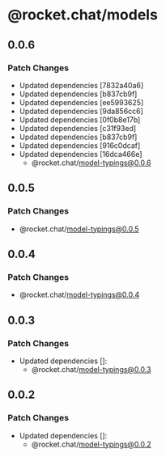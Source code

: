# @rocket.chat/models

## 0.0.6

### Patch Changes

- Updated dependencies [7832a40a6]
- Updated dependencies [b837cb9f]
- Updated dependencies [ee5993625]
- Updated dependencies [9da856cc6]
- Updated dependencies [0f0b8e17b]
- Updated dependencies [c31f93ed]
- Updated dependencies [b837cb9f]
- Updated dependencies [916c0dcaf]
- Updated dependencies [16dca466e]
  - @rocket.chat/model-typings@0.0.6

## 0.0.5

### Patch Changes

- @rocket.chat/model-typings@0.0.5

## 0.0.4

### Patch Changes

- @rocket.chat/model-typings@0.0.4

## 0.0.3

### Patch Changes

- Updated dependencies []:
  - @rocket.chat/model-typings@0.0.3

## 0.0.2

### Patch Changes

- Updated dependencies []:
  - @rocket.chat/model-typings@0.0.2
